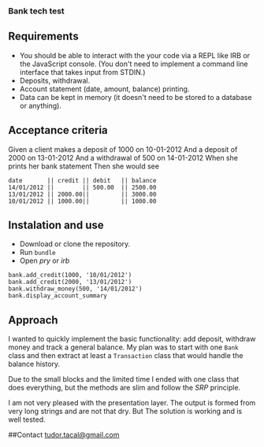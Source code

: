 ### Bank tech test

## Requirements

* You should be able to interact with the your code via a REPL like IRB or the JavaScript console. (You don't need to implement a command line interface that takes input from STDIN.)
* Deposits, withdrawal.
* Account statement (date, amount, balance) printing.
* Data can be kept in memory (it doesn't need to be stored to a database or anything).

## Acceptance criteria

Given a client makes a deposit of 1000 on 10-01-2012 And a deposit of 2000 on 13-01-2012 And a withdrawal of 500 on 14-01-2012 When she prints her bank statement Then she would see

```
date       || credit || debit   || balance
14/01/2012 ||        || 500.00  || 2500.00
13/01/2012 || 2000.00||         || 3000.00
10/01/2012 || 1000.00||         || 1000.00
```

## Instalation and use

* Download or clone the repository.
* Run ```bundle```
* Open *pry* or *irb*
```bank = Bank.new()
bank.add_credit(1000, '10/01/2012')
bank.add_credit(2000, '13/01/2012')
bank.withdraw_money(500, '14/01/2012')
bank.display_account_summary
```

## Approach

I wanted to quickly implement the basic functionality: add deposit, withdraw money and track a general balance. My plan was to start with one ```Bank``` class and then extract at least a ```Transaction``` class that would handle the balance history.

Due to the small blocks and the limited time I ended with one class that does everything, but the methods are slim and follow the *SRP* principle.

I am not very pleased with the presentation layer. The output is formed from very long strings and are not that dry. But The solution is working and is well tested.


##Contact
tudor.tacal@gmail.com
